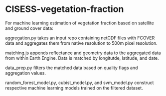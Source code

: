 # CISESS-vegetation-fraction

For machine learning estimation of vegetation fraction based on satellite and ground cover data:

aggregation.py takes an input repo containing netCDF files with FCOVER data and aggregates them from native resolution to 500m pixel resolution.

matching.js appends reflectance and geometry data to the aggregated data from within Earth Engine. Data is matched by longitutde, latitude, and date.

data_prep.py filters the matched data based on quality flags and aggregation values.

random_forest_model.py, cubist_model.py, and svm_model.py construct respective machine learning models trained on the filtered dataset.
